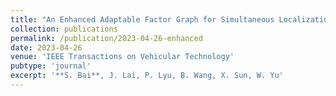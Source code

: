 ```yaml
---
title: "An Enhanced Adaptable Factor Graph for Simultaneous Localization and Calibration in GNSS/IMU/Odometer Integration"
collection: publications
permalink: /publication/2023-04-26-enhanced
date: 2023-04-26
venue: 'IEEE Transactions on Vehicular Technology'
pubtype: 'journal'
excerpt: '**S. Bai**, J. Lai, P. Lyu, B. Wang, X. Sun, W. Yu'
---
```

